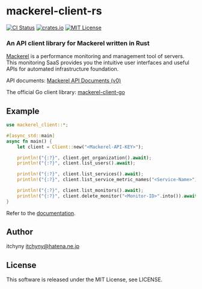 # mackerel-client-rs
[![CI Status](https://github.com/itchyny/mackerel-client-rs/workflows/CI/badge.svg)](https://github.com/itchyny/mackerel-client-rs/actions)
[![crates.io](https://img.shields.io/crates/v/mackerel-client.svg)](https://crates.io/crates/mackerel-client)
[![MIT License](https://img.shields.io/badge/license-MIT-blue.svg)](https://github.com/itchyny/mackerel-client-rs/blob/master/LICENSE)

### An API client library for Mackerel written in Rust
[Mackerel](https://mackerel.io) is a performance monitoring and management tool of servers.
This monitoring SaaS provides you the intuitive user interfaces and useful APIs for automated infrastructure foundation.

API documents: [Mackerel API Documents (v0)](https://mackerel.io/api-docs/)

The official Go client library: [mackerel-client-go](https://github.com/mackerelio/mackerel-client-go)

## Example
```rust
use mackerel_client::*;

#[async_std::main]
async fn main() {
    let client = Client::new("<Mackerel-API-KEY>");

    println!("{:?}", client.get_organization().await);
    println!("{:?}", client.list_users().await);

    println!("{:?}", client.list_services().await);
    println!("{:?}", client.list_service_metric_names("<Service-Name>").await);

    println!("{:?}", client.list_monitors().await);
    println!("{:?}", client.delete_monitor("<Monitor-ID>".into()).await);
}
```

Refer to the [documentation](https://docs.rs/mackerel_client/).

## Author
itchyny <itchyny@hatena.ne.jp>

## License
This software is released under the MIT License, see LICENSE.
